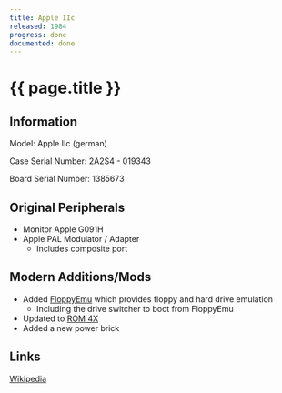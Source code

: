 ```yaml
---
title: Apple IIc
released: 1984
progress: done
documented: done
---
```


# {{ page.title }}

## Information

Model: Apple IIc (german)

Case Serial Number: 2A2S4 - 019343

Board Serial Number: 1385673

## Original Peripherals

* Monitor Apple G091H
* Apple PAL Modulator / Adapter
  * Includes composite port

## Modern Additions/Mods

* Added [FloppyEmu](https://www.bigmessowires.com/floppy-emu) which provides floppy and hard drive emulation
  * Including the drive switcher to boot from FloppyEmu
* Updated to [ROM 4X](https://github.com/mgcaret/rom4x)
* Added a new power brick

## Links

[Wikipedia](https://en.wikipedia.org/wiki/Apple_IIc)
